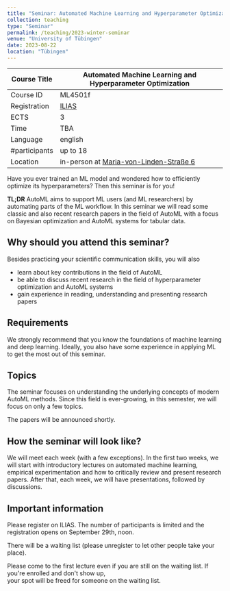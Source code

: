 ```yaml
---
title: "Seminar: Automated Machine Learning and Hyperparameter Optimization"
collection: teaching
type: "Seminar"
permalink: /teaching/2023-winter-seminar
venue: "University of Tübingen"
date: 2023-08-22
location: "Tübingen"
---
```


| Course Title | Automated Machine Learning and Hyperparameter Optimization                                                                                                                                               |
|--------------|----------------------------------------------------------------------------------------------------------------------------------------------------------------------------------------------------------|
| Course ID    | ML4501f                                                                                                                                                                                                  |
| Registration | [ILIAS](https://ovidius.uni-tuebingen.de/ilias3/goto.php?target=crs_4330955&client_id=pr02)                                                                                                              |
| ECTS         | 3                                                                                                                                                                                                        |
| Time         | TBA                                                                                                                                                                                                      |
| Language     | english                                                                                                                                                                                                  |
| #participants | up to 18                                                                                                                                                                                                 |
| Location     | in-person at [Maria-von-Linden-Straße 6](https://uni-tuebingen.de/einrichtungen/personalvertretungen-beratung-beauftragte/lageplaene/karte-c-sand-aussenbereiche-innenstadt/maria-von-linden-strasse-6/) |

Have you ever trained an ML model and wondered how to efficiently optimize its hyperparameters? Then this seminar is for you!

**TL;DR** AutoML aims to support ML users (and ML researchers) by automating parts of the ML workflow. In this seminar we will
read some classic and also recent research papers in the field of AutoML with a focus on Bayesian optimization and AutoML systems for tabular data. 

Why should you attend this seminar?
---
Besides practicing your scientific communication skills, you will also 
  * learn about key contributions in the field of AutoML
  * be able to discuss recent research in the field of hyperparameter optimization and AutoML systems
  * gain experience in reading, understanding and presenting research papers 

Requirements
---
We strongly recommend that you know the foundations of machine learning and deep learning. Ideally, you also have some 
experience in applying ML to get the most out of this seminar.

Topics
---
The seminar focuses on understanding the underlying concepts of modern AutoML methods. Since this field is ever-growing,
in this semester, we will focus on only a few topics.

The papers will be announced shortly.

How the seminar will look like?
---

We will meet each week (with a few exceptions). In the first two weeks, we will start with introductory lectures on automated machine learning, 
empirical experimentation and how to critically review and present research papers. After that, each week, we will have presentations, followed by discussions.

Important information
---

Please register on ILIAS. The number of participants is limited and the registration opens on September 29th, noon. 

There will be a waiting list (please unregister to let other people take your place). 

Please come to the first lecture even if you are still on the waiting list. If you're enrolled and don't show up,  
your spot will be freed for someone on the waiting list.



 

